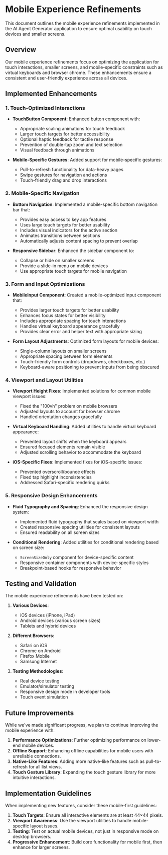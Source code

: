 # Mobile Experience Refinements

This document outlines the mobile experience refinements implemented in the AI Agent Generator application to ensure optimal usability on touch devices and smaller screens.

## Overview

Our mobile experience refinements focus on optimizing the application for touch interactions, smaller screens, and mobile-specific constraints such as virtual keyboards and browser chrome. These enhancements ensure a consistent and user-friendly experience across all devices.

## Implemented Enhancements

### 1. Touch-Optimized Interactions

- **TouchButton Component**: Enhanced button component with:

  - Appropriate scaling animations for touch feedback
  - Larger touch targets for better accessibility
  - Optional haptic feedback for tactile response
  - Prevention of double-tap zoom and text selection
  - Visual feedback through animations

- **Mobile-Specific Gestures**: Added support for mobile-specific gestures:
  - Pull-to-refresh functionality for data-heavy pages
  - Swipe gestures for navigation and actions
  - Touch-friendly drag and drop interactions

### 2. Mobile-Specific Navigation

- **Bottom Navigation**: Implemented a mobile-specific bottom navigation bar that:

  - Provides easy access to key app features
  - Uses large touch targets for better usability
  - Includes visual indicators for the active section
  - Animates transitions between sections
  - Automatically adjusts content spacing to prevent overlap

- **Responsive Sidebar**: Enhanced the sidebar component to:
  - Collapse or hide on smaller screens
  - Provide a slide-in menu on mobile devices
  - Use appropriate touch targets for mobile navigation

### 3. Form and Input Optimizations

- **MobileInput Component**: Created a mobile-optimized input component that:

  - Provides larger touch targets for better usability
  - Enhances focus states for better visibility
  - Includes appropriate spacing for touch interactions
  - Handles virtual keyboard appearance gracefully
  - Provides clear error and helper text with appropriate sizing

- **Form Layout Adjustments**: Optimized form layouts for mobile devices:
  - Single-column layouts on smaller screens
  - Appropriate spacing between form elements
  - Touch-friendly form controls (dropdowns, checkboxes, etc.)
  - Keyboard-aware positioning to prevent inputs from being obscured

### 4. Viewport and Layout Utilities

- **Viewport Height Fixes**: Implemented solutions for common mobile viewport issues:

  - Fixed the "100vh" problem on mobile browsers
  - Adjusted layouts to account for browser chrome
  - Handled orientation changes gracefully

- **Virtual Keyboard Handling**: Added utilities to handle virtual keyboard appearance:

  - Prevented layout shifts when the keyboard appears
  - Ensured focused elements remain visible
  - Adjusted scrolling behavior to accommodate the keyboard

- **iOS-Specific Fixes**: Implemented fixes for iOS-specific issues:
  - Prevented overscroll/bounce effects
  - Fixed tap highlight inconsistencies
  - Addressed Safari-specific rendering quirks

### 5. Responsive Design Enhancements

- **Fluid Typography and Spacing**: Enhanced the responsive design system:

  - Implemented fluid typography that scales based on viewport width
  - Created responsive spacing utilities for consistent layouts
  - Ensured readability on all screen sizes

- **Conditional Rendering**: Added utilities for conditional rendering based on screen size:
  - `ScreenSizeOnly` component for device-specific content
  - Responsive container components with device-specific styles
  - Breakpoint-based hooks for responsive behavior

## Testing and Validation

The mobile experience refinements have been tested on:

1. **Various Devices**:

   - iOS devices (iPhone, iPad)
   - Android devices (various screen sizes)
   - Tablets and hybrid devices

2. **Different Browsers**:

   - Safari on iOS
   - Chrome on Android
   - Firefox Mobile
   - Samsung Internet

3. **Testing Methodologies**:
   - Real device testing
   - Emulator/simulator testing
   - Responsive design mode in developer tools
   - Touch event simulation

## Future Improvements

While we've made significant progress, we plan to continue improving the mobile experience with:

1. **Performance Optimizations**: Further optimizing performance on lower-end mobile devices.
2. **Offline Support**: Enhancing offline capabilities for mobile users with unreliable connections.
3. **Native-Like Features**: Adding more native-like features such as pull-to-refresh for all list views.
4. **Touch Gesture Library**: Expanding the touch gesture library for more intuitive interactions.

## Implementation Guidelines

When implementing new features, consider these mobile-first guidelines:

1. **Touch Targets**: Ensure all interactive elements are at least 44×44 pixels.
2. **Viewport Awareness**: Use the viewport utilities to handle mobile-specific layout issues.
3. **Testing**: Test on actual mobile devices, not just in responsive mode on desktop browsers.
4. **Progressive Enhancement**: Build core functionality for mobile first, then enhance for larger screens.
